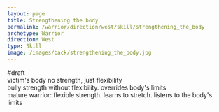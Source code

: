 ```yaml
---
layout: page
title: Strengthening the body
permalink: /warrior/direction/west/skill/strengthening_the_body
archetype: Warrior
direction: West
type: Skill
image: /images/back/strengthening_the_body.jpg
---
```

#draft   
victim's body no strength, just flexibility  
bully strength without flexibility. overrides body's limits  
mature warrior: flexible strength. learns to stretch. listens to the body's limits
